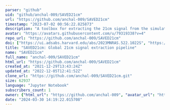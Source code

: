 ```yaml
---
parser: "github"
uid: "github/anchal-009/SAVED21cm"
url: "https://github.com/anchal-009/SAVED21cm"
timestamp: "2023-07-02 00:56:22.825873"
description: "A toolbox for extracting the 21cm signal from the simulated mock observation for REACH."
avatar: "https://avatars.githubusercontent.com/u/79319338?v=4"
repo_url: "https://github.com/anchal-009/SAVED21cm"
doi: ["https://ui.adsabs.harvard.edu/abs/2023MNRAS.522.1022S", "https://ui.adsabs.harvard.edu/abs/2023ascl.soft06003S/abstract"]
title: "SAVED21cm: Global 21cm signal extraction pipeline"
name: "SAVED21cm"
full_name: "anchal-009/SAVED21cm"
html_url: "https://github.com/anchal-009/SAVED21cm"
created_at: "2021-12-29T13:43:24Z"
updated_at: "2022-12-05T12:41:52Z"
clone_url: "https://github.com/anchal-009/SAVED21cm.git"
size: 62937
language: "Jupyter Notebook"
subscribers_count: 1
owner: {"html_url": "https://github.com/anchal-009", "avatar_url": "https://avatars.githubusercontent.com/u/79319338?v=4", "login": "anchal-009", "type": "User"}
date: "2024-03-30 14:19:22.015708"
---
```

